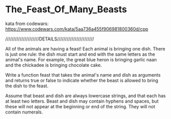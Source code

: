 # The_Feast_Of_Many_Beasts
kata from codewars: https://www.codewars.com/kata/5aa736a455f906981800360d/cpp

/////////////////////DETAILS///////////////////////

All of the animals are having a feast! Each animal is bringing one dish.
There is just one rule: the dish must start and end with the same letters as the animal's name.
For example, the great blue heron is bringing garlic naan and the chickadee is bringing chocolate cake.

Write a function feast that takes the animal's name and dish as arguments and
returns true or false to indicate whether the beast is allowed to bring the dish to the feast.

Assume that beast and dish are always lowercase strings, and that each has at least two letters.
Beast and dish may contain hyphens and spaces, but these will not appear at the beginning or end of the string.
They will not contain numerals.
